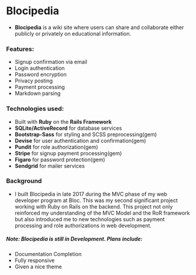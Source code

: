# Blocipedia

- **Blocipedia** is a wiki site where users can share and collaborate either publicly or privately on educational information.

### Features:

- Signup confirmation via email
- Login authentication
- Password encryption
- Privacy posting
- Payment processing
- Markdown parsing

### Technologies used:

- Built with **Ruby** on the **Rails Framework**
- **SQLite/ActiveRecord** for database services
- **Bootstrap-Sass** for styling and SCSS preprocessing(gem)
- **Devise** for user authentication and confirmation(gem)
- **Pundit** for role authorization(gem)
- **Stripe** for signup payment processing(gem)
- **Figaro** for password protection(gem)
- **Sendgrid** for mailer services

### Background

- I built Blocipedia in late 2017 during the MVC phase of my web developer program at Bloc. This was my second significant project working with Ruby on Rails on the backend. This project not only reinforced my understanding of the MVC Model and the RoR framework but also introduced me to new technologies such as payment processing and role authorizations in web development.

##### Note: Blocipedia is still in Development. Plans include:
- Documentation Completion
- Fully responsive
- Given a nice theme
